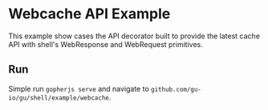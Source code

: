 # Webcache API Example
This example show cases the API decorator built to provide the latest cache API with shell's WebResponse and WebRequest primitives.

## Run
Simple run `gopherjs serve` and navigate to `github.com/gu-io/gu/shell/example/webcache`.
